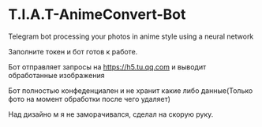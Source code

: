 # T.I.A.T-AnimeConvert-Bot
Telegram bot processing your photos in anime style using a neural network

Заполните токен и бот готов к работе.

Бот отправляет запросы на https://h5.tu.qq.com и выводит обработанные изображения

Бот полностью конфеденциален и не хранит какие либо данные(Только фото на момент обработки после чего удаляет)

Над дизайно м я не заморачивался, сделал на скорую руку.
